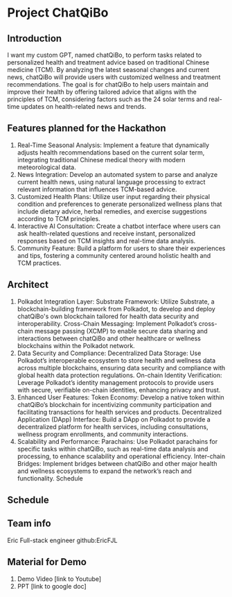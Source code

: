 # Project ChatQiBo
## Introduction
I want my custom GPT, named chatQiBo, to perform tasks related to personalized health and treatment advice based on traditional Chinese medicine (TCM). 
By analyzing the latest seasonal changes and current news, chatQiBo will provide users with customized wellness and treatment recommendations. 
The goal is for chatQiBo to help users maintain and improve their health by offering tailored advice that aligns with the principles of TCM, 
considering factors such as the 24 solar terms and real-time updates on health-related news and trends.
## Features planned for the Hackathon
1. Real-Time Seasonal Analysis: Implement a feature that dynamically adjusts health recommendations based on the current solar term, integrating traditional Chinese medical theory with modern meteorological data.
2. News Integration: Develop an automated system to parse and analyze current health news, using natural language processing to extract relevant information that influences TCM-based advice.
3. Customized Health Plans: Utilize user input regarding their physical condition and preferences to generate personalized wellness plans that include dietary advice, herbal remedies, and exercise suggestions according to TCM principles.
4. Interactive AI Consultation: Create a chatbot interface where users can ask health-related questions and receive instant, personalized responses based on TCM insights and real-time data analysis.
5. Community Feature: Build a platform for users to share their experiences and tips, fostering a community centered around holistic health and TCM practices.

## Architect

1. Polkadot Integration Layer:
Substrate Framework: Utilize Substrate, a blockchain-building framework from Polkadot, to develop and deploy chatQiBo's own blockchain tailored for health data security and interoperability.
Cross-Chain Messaging: Implement Polkadot’s cross-chain message passing (XCMP) to enable secure data sharing and interactions between chatQiBo and other healthcare or wellness blockchains within the Polkadot network.
2. Data Security and Compliance:
Decentralized Data Storage: Use Polkadot’s interoperable ecosystem to store health and wellness data across multiple blockchains, ensuring data security and compliance with global health data protection regulations.
On-chain Identity Verification: Leverage Polkadot’s identity management protocols to provide users with secure, verifiable on-chain identities, enhancing privacy and trust.
3. Enhanced User Features:
Token Economy: Develop a native token within chatQiBo’s blockchain for incentivizing community participation and facilitating transactions for health services and products.
Decentralized Application (DApp) Interface: Build a DApp on Polkadot to provide a decentralized platform for health services, including consultations, wellness program enrollments, and community interactions.
4. Scalability and Performance:
Parachains: Use Polkadot parachains for specific tasks within chatQiBo, such as real-time data analysis and processing, to enhance scalability and operational efficiency.
Inter-chain Bridges: Implement bridges between chatQiBo and other major health and wellness ecosystems to expand the network’s reach and functionality.
Schedule
## Schedule

## Team info
Eric	Full-stack engineer	github:EricFJL

## Material for Demo
1. Demo Video [link to Youtube]
2. PPT [link to google doc]
